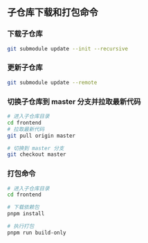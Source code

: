 ## 子仓库下载和打包命令

### 下载子仓库

```bash
git submodule update --init --recursive
```

### 更新子仓库

```bash
git submodule update --remote
```

### 切换子仓库到 master 分支并拉取最新代码

```bash
# 进入子仓库目录
cd frontend
# 拉取最新代码
git pull origin master

# 切换到 master 分支
git checkout master


```

### 打包命令

```bash
# 进入子仓库目录
cd frontend

# 下载依赖包
pnpm install

# 执行打包
pnpm run build-only
```
